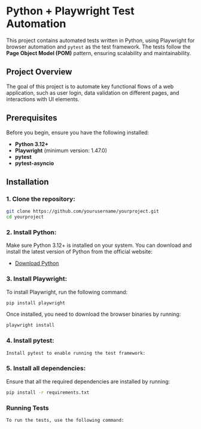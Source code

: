 # Python + Playwright Test Automation

This project contains automated tests written in Python, using Playwright for browser automation and `pytest` as the test framework. The tests follow the **Page Object Model (POM)** pattern, ensuring scalability and maintainability.

## Project Overview

The goal of this project is to automate key functional flows of a web application, such as user login, data validation on different pages, and interactions with UI elements.

## Prerequisites

Before you begin, ensure you have the following installed:

- **Python 3.12+**
- **Playwright** (minimum version: 1.47.0)
- **pytest**
- **pytest-asyncio**

## Installation

### 1. Clone the repository:

```bash
git clone https://github.com/yourusername/yourproject.git
cd yourproject
```

### 2. Install Python:

Make sure Python 3.12+ is installed on your system. You can download and install the latest version of Python from the official website:

- [Download Python](https://www.python.org/downloads/)

### 3. Install Playwright:

To install Playwright, run the following command:

```bash
pip install playwright
```

Once installed, you need to download the browser binaries by running:
```bash
playwright install
```

### 4. Install pytest:
```bash
Install pytest to enable running the test framework:
```

### 5. Install all dependencies:
Ensure that all the required dependencies are installed by running:

```bash
pip install -r requirements.txt
```

### Running Tests
```bash
To run the tests, use the following command:
```